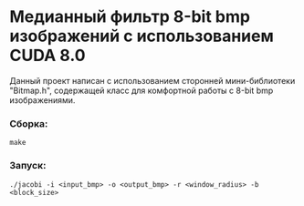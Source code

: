 # Медианный фильтр 8-bit bmp изображений с использованием CUDA 8.0

Данный проект написан с использованием сторонней мини-библиотеки "Bitmap.h", содержащей класс для комфортной работы с 8-bit bmp изображениями.

### Сборка:
`make`

### Запуск:
`./jacobi -i <input_bmp> -o <output_bmp> -r <window_radius> -b <block_size>`
